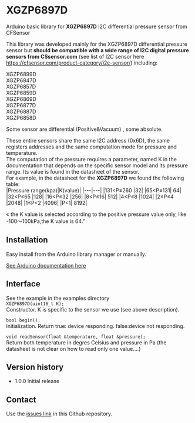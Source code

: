 # XGZP6897D
Arduino basic library for **XGZP6897D** I2C differential pressure sensor from CFSensor  

This library was developed mainly for the XGZP6897D differential pressure sensor but **should be compatible with a wide range of I2C digital pressure sensors from CSsensor.com** (see list of I2C sensor here https://cfsensor.com/product-category/i2c-sensor/) including:  
  
XGZP6899D  
XGZP6847D   
XGZP6857D  
XGZP6859D  
XGZP6869D  
XGZP6877D  
XGZP6887D  
XGZP6858D  

Some sensor are differential (Positive&Vacuum) , some absolute.

These entire sensors share the same I2C address (0x6D), the same registers addresses and the same computation mode for pressure and temperature.  
The computation of the pressure requires a parameter, named K in the documentation that depends on the specific sensor model and its pressure range. Its value is found in the datasheet of the sensor.  
For example, in the datasheet for the **XGZP6897D** we found the following table:  
|Pressure range(kpa)|K(value)|
|---|---|
|131<P≤260 |32|
|65<P≤131| 64|
|32<P≤65 |128|
|16<P≤32 |256|
|8<P≤16| 512|
|4<P≤8 |1024|
|2≤P≤4 |2048|
|1≤P<2 |4096|
|P<1| 8192|  

« the K value is selected according to the positive pressure value only, like -100～100kPa,the K value is 64.”

## Installation
Easy install from the Arduino library manager or manually.

[See Arduino documentation here](https://docs.arduino.cc/software/ide-v1/tutorials/installing-libraries)

## Interface
See the example in the examples directory  
`XGZP6897D(uint16_t K);`  
Constructor. K is specific to the sensor we use (see above description).  

`bool begin();`  
Initialization. Return true: device responding.  false:device not responding.  

`void readSensor(float &temperature, float &pressure);`   
Return both temperature in degres Celsius and pressure in Pa (the datasheet is not clear on how to read only one value….)  

## Version history
- 1.0.0	Initial release

## Contact
Use the [issues link](XGZP6897D/issues) in this Github repository.

